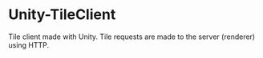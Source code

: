 # Unity-TileClient
Tile client made with Unity. Tile requests are made to the server (renderer) using HTTP.
